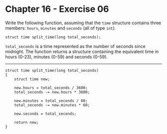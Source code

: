 # Chapter 16 - Exercise 06

Write the following function, assuming that the `time` structure contains three members: `hours`, `minutes` and `seconds` (all of type `int`).  

```
struct time split_time(long total_seconds);
```

`total_seconds` is a time represented as the number of seconds since midnight. The function returns a structure containing the equivalent time in hours (0-23), minutes (0-59) and seconds (0-59).  

---

```
struct time split_time(long total_seconds)
{
    struct time new;

    new.hours = total_seconds / 3600;
    total_seconds -= new.hours * 3600;

    new.minutes = total_seconds / 60;
    total_seconds -= new.minutes * 60;
    
    new.seconds = total_seconds;

    return new;
}
```
